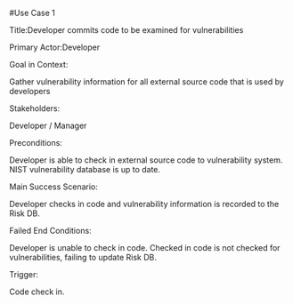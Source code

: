 #Use Case 1

Title:Developer commits code to be examined for vulnerabilities 

Primary Actor:Developer

Goal in Context: 

Gather vulnerability information for all external source code that is used by developers

Stakeholders: 

Developer / Manager

Preconditions:

Developer is able to check in external source code to vulnerability system. NIST vulnerability database is up to date. 

Main Success Scenario: 

Developer checks in code and vulnerability information is recorded to the Risk DB. 

Failed End Conditions: 

Developer is unable to check in code. Checked in code is not checked for vulnerabilities, failing to update Risk DB. 

Trigger: 

Code check in.
